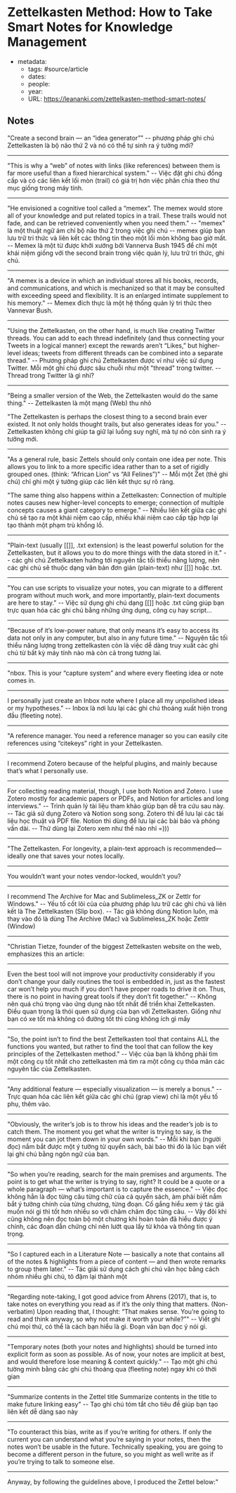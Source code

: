 # Zettelkasten Method: How to Take Smart Notes for Knowledge Management

- metadata:
	- tags: #source/article 
	- dates: 
	- people: 
	- year: 
	- URL: https://leananki.com/zettelkasten-method-smart-notes/

## Notes

"Create a second brain — an “idea generator”"
-- phương pháp ghi chú Zettelkasten là bộ não thứ 2 và nó có thể tự sinh ra ý tưởng mới?

---

"This is why a “web” of notes with links (like references) between them is far more useful than a fixed hierarchical system."
-- Việc đặt ghi chú đồng cấp và có các liên kết lối mòn (trail) có giá trị hơn việc phân chia theo thư mục giống trong máy tính.

---

"He envisioned a cognitive tool called a “memex”. The memex would store all of your knowledge and put related topics in a trail. These trails would not fade, and can be retrieved conveniently when you need them."
-- "memex" là một thuật ngữ ám chỉ bộ não thứ 2 trong việc ghi chú
-- memex giúp bạn lưu trữ tri thức và liên kết các thông tin theo một lối mòn không bao giờ mất.
-- Memex là một từ được khởi xướng bởi Vannerva Bush 1945 để chỉ một khái niệm giống với the second brain trong việc quản lý, lưu trữ tri thức, ghi chú.

---

"A memex is a device in which an individual stores all his books, records, and communications, and which is mechanized so that it may be consulted with exceeding speed and flexibility. It is an enlarged intimate supplement to his memory."
-- Memex đích thực là một hệ thống quản lý tri thức theo Vannevar Bush.

---

"Using the Zettelkasten, on the other hand, is much like creating Twitter threads. You can add to each thread indefinitely (and thus connecting your Tweets in a logical manner) except the rewards aren’t “Likes,” but higher-level ideas; tweets from different threads can be combined into a separate thread."
-- Phương pháp ghi chú Zettelkasten được ví như việc sử dụng Twitter. Mỗi một ghi chú được sâu chuỗi như một "thread" trong twitter.
-- Thread trong Twitter là gì nhỉ?

---

"Being a smaller version of the Web, the Zettelkasten would do the same thing."
-- Zettelkasten là một mạng (Web) thu nhỏ

"The Zettelkasten is perhaps the closest thing to a second brain ever existed. It not only holds thought trails, but also generates ideas for you."
-- Zettelkasten không chỉ giúp ta giữ lại luồng suy nghĩ, mà tự nó còn sinh ra ý tưởng mới.

---

"As a general rule, basic Zettels should only contain one idea per note. This allows you to link to a more specific idea rather than to a set of rigidly grouped ones. (think: “African Lion” vs “All Felines”)"
-- Mỗi một Zet (thẻ ghi chú) chỉ ghi một ý tưởng giúp các liên kết thực sự rõ ràng.

"The same thing also happens within a Zettelkasten: Connection of multiple notes causes new higher-level concepts to emerge; connection of multiple concepts causes a giant category to emerge."
-- Nhiều liên kết giữa các ghi chú sẽ tạo ra một khái niệm cao cấp, nhiều khái niệm cao cấp tập hợp lại tạo thành một phạm trù khổng lồ.

---

"Plain-text (usually [[]], .txt extension) is the least powerful solution for the Zettelkasten, but it allows you to do more things with the data stored in it."
-- các ghi chú Zettelkasten hướng tới nguyên tắc tối thiểu năng lượng, nên các ghi chú sẽ thuộc dạng văn bản đơn giản (plain-text) như [[]] hoặc .txt.

---

"You can use scripts to visualize your notes, you can migrate to a different program without much work, and more importantly, plain-text documents are here to stay."
-- Việc sử dụng ghi chú dạng [[]] hoặc .txt cũng giúp bạn trực quan hóa các ghi chú bằng những ứng dụng, công cụ hay script...

---

"Because of it’s low-power nature, that only means it’s easy to access its data not only in any computer, but also in any future time."
-- Nguyên tắc tối thiểu năng lượng trong zettelkasten còn là việc dễ dàng truy xuất các ghi chú từ bất kỳ máy tính nào mà còn cả trong tương lai.

---

"nbox. This is your “capture system” and where every fleeting idea or note comes in.

---

I personally just create an Inbox note where I place all my unpolished ideas or my hypotheses."
-- Inbox là nơi lưu lại các ghi chú thoáng xuất hiện trong đầu (fleeting note).

---

"A reference manager. You need a reference manager so you can easily cite references using “citekeys” right in your Zettelkasten.

---

I recommend Zotero because of the helpful plugins, and mainly because that’s what I personally use.

---

For collecting reading material, though, I use both Notion and Zotero. I use Zotero mostly for academic papers or PDFs, and Notion for articles and long interviews."
-- Trình quản lý tài liệu tham khảo giúp bạn dễ tra cứu sau này.
-- Tác giả sử dụng Zotero và Notion song song. Zotero thì để lưu lại các tài liệu học thuật và PDF file. Notion thì dùng để lưu lại các bài báo và phỏng vấn dài.
-- Thử dùng lại Zotero xem như thế nào nhỉ =)))

---

"The Zettelkasten. For longevity, a plain-text approach is recommended—ideally one that saves your notes locally.

---

You wouldn’t want your notes vendor-locked, wouldn’t you?

---

I recommend The Archive for Mac and Sublimeless_ZK or Zettlr for Windows."
-- Yếu tố cốt lõi của của phương pháp lưu trữ các ghi chú và liên kết là The Zettelkasten (Slip box).
-- Tác giả không dùng Notion luôn, mà thay vào đó là dùng The Archive (Mac) và Sublimeless_ZK hoặc Zettlr (Window)

---

"Christian Tietze, founder of the biggest Zettelkasten website on the web, emphasizes this an article:

---

Even the best tool will not improve your productivity considerably if you don’t change your daily routines the tool is embedded in, just as the fastest car won’t help you much if you don’t have proper roads to drive it on. Thus, there is no point in having great tools if they don’t fit together."
-- Không nên quá chú trọng vào ứng dụng nào tốt nhất để triển khai Zettelkasten. Điều quan trọng là thói quen sử dụng của bạn với Zettelkasten. Giống như bạn có xe tốt mà không có đường tốt thì cũng không ích gì mấy

---

"So, the point isn’t to find the best Zettelkasten tool that contains ALL the functions you wanted, but rather to find the tool that can follow the key principles of the Zettelkasten method."
-- Việc của bạn là không phải tìm một công cụ tốt nhất cho zettelkasten mà tìm ra một công cụ thỏa mãn các nguyên tắc của Zettelkasten.

---

"Any additional feature — especially visualization — is merely a bonus."
-- Trực quan hóa các liên kết giữa các ghi chú (grap view) chỉ là một yếu tố phụ, thêm vào.

---

"Obviously, the writer’s job is to throw his ideas and the reader’s job is to catch them. The moment you get what the writer is trying to say, is the moment you can jot them down in your own words."
-- Mỗi khi bạn (người đọc) nắm bắt được một ý tưởng từ quyển sách, bài báo thì đó là lúc bạn viết lại ghi chú bằng ngôn ngữ của bạn.

---

"So when you’re reading, search for the main premises and arguments. The point is to get what the writer is trying to say, right? It could be a quote or a whole paragraph — what’s important is to capture the essence."
-- Việc đọc không hẳn là đọc từng câu từng chữ của cả quyển sách, àm phải biết nắm bắt ý tưởng chính của từng chương, từng đoạn. Cố gắng hiểu xem ý tác giả muốn nói gì thì tốt hơn nhiều so với chăm chăm đọc từng câu.
-- Vậy đôi khi cũng không nên đọc toàn bộ một chương khi hoàn toàn đã hiểu được ý chính, các đoạn dẫn chứng chỉ nên lướt qua lấy từ khóa và thông tin quan trọng.

---

"So I captured each in a Literature Note — basically a note that contains all of the notes & highlights from a piece of content — and then wrote remarks to group them later."
-- Tác giải sử dụng cách ghi chú văn học bằng cách nhóm nhiều ghi chú, tô đậm lại thành một

---

"Regarding note-taking, I got good advice from Ahrens (2017), that is, to take notes on everything you read as if it’s the only thing that matters. (Non-verbatim) Upon reading that, I thought: “That makes sense. You’re going to read and think anyway, so why not make it worth your while?”"
-- Viết ghi chú mọi thứ, có thể là cách bạn hiểu là gì. Đoạn văn bạn đọc ý nói gì.

---

"Temporary notes (both your notes and highlights) should be turned into explicit form as soon as possible. As of now, your notes are implicit at best, and would therefore lose meaning & context quickly."
-- Tạo một ghi chú tường minh bằng các ghi chú thoáng qua (fleeting note) ngay khi có thời gian

---

"Summarize contents in the Zettel title
Summarize contents in the title to make future linking easy"
-- Tạo ghi chú tóm tắt cho tiêu đề giúp bạn tạo liên kết dễ dàng sao này

---

"To counteract this bias, write as if you’re writing for others. If only the current you can understand what you’re saying in your notes, then the notes won’t be usable in the future. Technically speaking, you are going to become a different person in the future, so you might as well write as if you’re trying to talk to someone else.

---

Anyway, by following the guidelines above, I produced the Zettel below:"